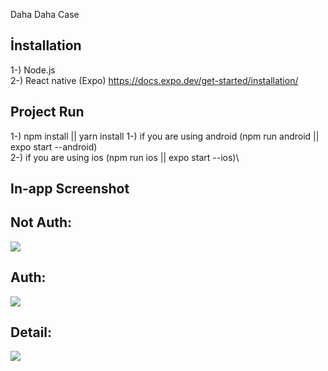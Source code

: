 Daha Daha Case

## İnstallation
1-) Node.js\
2-) React native (Expo) https://docs.expo.dev/get-started/installation/

## Project Run
1-)  npm install || yarn install
1-)  if you are using android (npm run android || expo start --android)\
2-)  if you are using ios (npm run ios || expo start --ios)\

## In-app Screenshot

## Not Auth:
![](https://i.hizliresim.com/1627ee8.png) 

## Auth:
![](https://i.hizliresim.com/70803o8.png) 

## Detail:
![](https://i.hizliresim.com/jarualk.png) 

